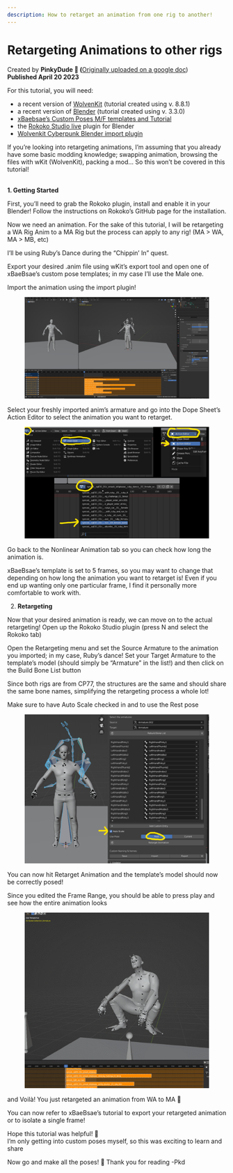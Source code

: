```yaml
---
description: How to retarget an animation from one rig to another!
---
```


# Retargeting Animations to other rigs

Created by **PinkyDude 🦝 (**[Originally uploaded on a google doc](https://docs.google.com/document/d/1nHPQvkK6ijwb8iQ8y1X8CBG-wnNUCTYCjrdUCGMenW4/edit?usp=sharing))\
**Published April 20 2023**



For this tutorial, you will need:

* a recent version of [WolvenKit](https://wiki.redmodding.org/wolvenkit/readme)  (tutorial created using v. 8.8.1)
* a recent version of [Blender](https://www.blender.org/)  (tutorial created using v. 3.3.0)
* [xBaebsae’s Custom Poses M/F templates and Tutorial](https://xbaebsae.jimdofree.com/cyberpunk-2077-tutorials/cp2077-custom-poses-and-animations/)
* the [Rokoko Studio live](https://github.com/Rokoko/rokoko-studio-live-blender) plugin for Blender
* [ Wolvenkit Cyberpunk Blender import plugin](https://github.com/WolvenKit/Cyberpunk-Blender-add-on/)

If you’re looking into retargeting animations, I’m assuming that you already have some basic modding knowledge; swapping animation, browsing the files with wKit (WolvenKit), packing a mod… So this won’t be covered in this tutorial!

\
**1. Getting Started**

First, you’ll need to grab the Rokoko plugin, install and enable it in your Blender! Follow the instructions on Rokoko’s GitHub page for the installation.

Now we need an animation. For the sake of this tutorial, I will be retargeting a WA Rig Anim to a MA Rig but the process can apply to any rig! (MA > WA, MA > MB, etc)

I’ll be using Ruby’s Dance during the “Chippin’ In” quest.

Export your desired .anim file using wKit’s export tool and open one of xBaeBsae’s custom pose templates; in my case I’ll use the Male one.

Import the animation using the import plugin!

<figure><img src="../../.gitbook/assets/image (3).png" alt=""><figcaption></figcaption></figure>

Select your freshly imported anim’s armature and go into the Dope Sheet’s Action Editor to select the animation you want to retarget.

<figure><img src="../../.gitbook/assets/image (6).png" alt=""><figcaption></figcaption></figure>

Go back to the Nonlinear Animation tab so you can check how long the animation is.

xBaeBsae’s template is set to 5 frames, so you may want to change that depending on how long the animation you want to retarget is! Even if you end up wanting only one particular frame, I find it personally more comfortable to work with.



2. **Retargeting**

Now that your desired animation is ready, we can move on to the actual retargeting! Open up the Rokoko Studio plugin (press N and select the Rokoko tab)

Open the Retargeting menu and set the Source Armature to the animation you imported; in my case, Ruby’s dance! Set your Target Armature to the template’s model (should simply be “Armature” in the list!) and then click on the Build Bone List button

Since both rigs are from CP77, the structures are the same and should share the same bone names, simplifying the retargeting process a whole lot!

Make sure to have Auto Scale checked in and to use the Rest pose

<figure><img src="../../.gitbook/assets/image (4) (4).png" alt=""><figcaption></figcaption></figure>

You can now hit Retarget Animation and the template’s model should now be correctly posed!

Since you edited the Frame Range, you should be able to press play and see how the entire animation looks

<figure><img src="../../.gitbook/assets/image (5).png" alt=""><figcaption></figcaption></figure>

and Voilà! You just retargeted an animation from WA to MA 🥳

You can now refer to xBaeBsae’s tutorial to export your retargeted animation or to isolate a single frame!

Hope this tutorial was helpful! 🦝 \
I’m only getting into custom poses myself, so this was exciting to learn and share&#x20;

Now go and make all the poses! 💛 Thank you for reading -Pkd
